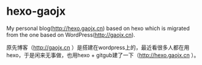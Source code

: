# hexo-gaojx

My personal blog(http://hexo.gaojx.cn) based on hexo which is migrated from the one based on WordPress(http://gaojx.cn).

原先博客（http://gaojx.cn ）是搭建在wordpress上的，最近看很多人都在用hexo，于是闲来无事做，也用hexo + gitgub建了一下（http://hexo.gaojx.cn ）。
